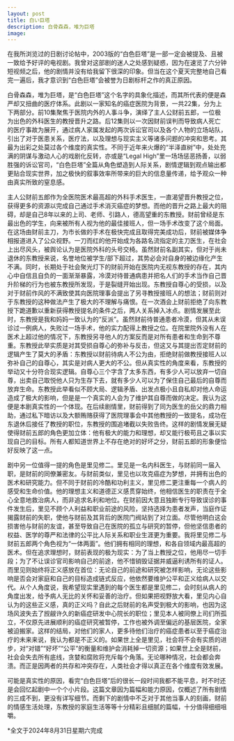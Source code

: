 ```yaml
---
layout: post
title: 白い巨塔
description: 白骨森森，堆为巨塔
image: 
---
```


在我所浏览过的日剧讨论帖中，2003版的“白色巨塔”是一部一定会被提及、且被一致给予好评的电视剧。我曾对这部剧的迷人之处感到疑惑，因为在速览了六分钟短视频之后，他的剧情并没有给我留下很深的印象。但当在这个夏天完整地自己看完一遍后，我才意识到“白色巨塔”会被誉为日剧标杆之作的真正原因。

白骨森森，堆为巨塔，是“白色巨塔”这个名字的具象化描述，而其所代表的便是森严却又扭曲的医疗体系。此剧以一家知名的癌症医院为背景，一共22集，分为上下两部分。前10集聚焦于医院内外的人事斗争，演绎了主人公财前五郎，一位极为出色的外科医生的教授晋升之路。后12集则以一次因财前误判而导致病人死亡的医疗事故为展开，通过病人家属发起的两次诉讼官司以及各个人物的立场站队，引出了对于医患关系，医疗法，以及理想与现实主义等诸多问题的冲突和思考。其最为出彩之处莫过各个维度的真实性。不同于近年来火爆的“半泽直树”中，处处充满的阴谋与激动人心的戏剧化反转，亦或是“Legal High”里一场场惩恶扬善，以弱胜强的诉讼官司，“白色巨塔”全篇从角色塑造到人际关系，剧情逻辑到观点输出都更贴合现实世界，加之极快的叙事效率所带来的巨大的信息量传递，给予观众一种由真实所致的窒息感。

主人公财前五郎作为全医院医术最高超的外科手术医生，一直渴望晋升教授之位，获得更多的资源以完成自己通过手术消灭癌症的梦想。而他的晋升之路上最大的阻碍，却是自己8年以来的上司、老师、引路人，德高望重的东教授。财前曾经是东最出色的学生，向来被所有人视为他的最佳接班人，但一场手术改变了这个局面。在这场由财前主刀，为市长做的手术在极快完成且取得完美成功后，财前被媒体争相报道进入了公众视野。一刀而红的他开始成为各路名流指定的主刀医生，在社会上出尽风头，被舆论认为是医院外科的头号交椅。虽然财前名副其实，但对于尚未退休的东教授来说，名誉地位被学生/部下超过，其势必会对自身的被边缘化产生不满。同时，长期处于社会聚光灯下的财前开始在医院内无视东教授的存在，其内心中自信且自负的一面渐渐暴露，冷漠对待普通病患并把名人们的手术当作自己晋升阶梯的行为也被东教授所发现，于是裂缝开始出现。东教授自尊心的受损，以及对于财前作风的不满致使其向医院理事会提出了另寻教授接班人的想法；财前则对于东教授的这种做法产生了极大的不理解与痛恨。在一次酒会上财前拒绝了向东教授下跪道歉以重新获得教授提名的条件之后，两人关系掉入冰点。剧情发展至此时，东教授是我和妈妈一致认为的“反派”。虽然财前待普通患者冷漠，但其从未误诊过一例病人，失败过一场手术，他的实力配得上教授之位。在院里院外没有人在医术上超过他的情况下，东教授另寻他人的方案反而是对所有患者和生命到不尊重。东教授此举实质是对其受损自尊心的弥补与反击，但这又与其提出否定财前的逻辑产生了莫大的矛盾：东教授以财前待病人不公为由，拒绝财前做教授接班人以弥补自己的自尊心，其实是对病人更大的不公。但从真实性的角度来看，东教授的举动又十分符合现实逻辑。自尊心三个字含了太多东西，有多少人可以放弃一切自尊，出卖自己取悦他人只为生存下去，就有多少人可以为了保住自己最后的自尊而放弃生命。东教授此举看似不顾大局、逻辑矛盾、出发点极小且自私却对他人命运造成了极大的影响，但是是一个真实的人会为了维护其自尊而做的决定。我认为这便是本剧真实性的一个体现。在后续剧情里，财前得到了同为医生的岳父的鼎力相助，通过私下暗访以及大额贿赂获得了医院理事会中其他教授的一致提名，成功在东退休后接任了教授的职位，东教授的围追堵截以失败告终。这样的剧情发展无疑使得财前五郎的角色更加立体：他有极大的能力和理想，却又能行极苟且之事以实现自己的目标。所有人都知道世界上不存在绝对的好坏之分，财前五郎的形象便恰好反映了这一点。

剧中另一位值得一提的角色是里见修二。里见是一名内科医生，与财前同一届入职，是财前的同僚兼密友。与财前类似，里见也以攻克癌症为梦想，并拥有出色的医术和研究能力。但不同于财前的冷酷和功利主义，里见修二更注重每一个病人的感受和生命价值。他的理想主义和道德正义感贯穿始终，他相信医生的职责在于全心全意地救治病人，而非追求名利和地位。在财前因大意且独断专行导致误诊的事件发生后，里见不顾个人利益和职业前途的风险，坚持选择为患者发声，当庭作证揭露财前的失职，使他与财前及其背后的医院门阀站到了对立面。尽管他明白这会损害他与财前的友谊，甚至导致自己在医院的孤立与研究的暂停，但他坚信患者的权益、医学的尊严和法律的公平比人际关系和职业生涯更为重要。我将里见修二与财前五郎两个角色视为“一体两面”。他们拥有相同的理想，和各自领域内最高超的医术。但在追求理想时，财前表现的极为现实：为了当上教授之位，他用尽一切手段；为了不让误诊官司影响自己的前途，他不惜销毁证据并威逼利诱所有的证人。而里见则始终将正义感放在首位：无论自己的前途和研究被怎样影响，无论这些影响是否会对家庭和自己的目标造成链式反应，他依然要维护公平和正义给病人以交代。从个人角度说，我希望现实里遇到的每个医生都是里见修二，会时刻从病人的角度出发，给予病人无比的关怀和妥善的治疗。但如果把视野放大看，里见内心自认为的这些正义感，真的正义吗？自此之后财前的名声受到极大的影响，也因为这场风波失去了觊觎许久的新癌症研发中心院长的职位；里见本人被同僚上司们所孤立，不仅原先进展顺利的癌症研究被暂停，工作也被外调至偏远的基层医院，全家被迫搬家。这样的结局，对他们的家人，更多待他们治疗的癌症患者以至于癌症治疗的未来来说，我认为都是不正义的。如果世上全是里见，社会将不会有实质的进步，对“对错”“好坏”“公平”的衡量和维护会消耗掉一切资源；如果世上全是财前，社会会失去所有底线，贪婪和腐败将充斥每个角落。无论哪种情况，社会都会奔溃。而正是因两者的共存和冲突存在，人类社会才得以真正在各个维度有效发展。

可能是真实性的原因，看完“白色巨塔”后的很长一段时间我都不能平息，时不时还是会回忆起剧中一个个小片段。这篇文章因为篇幅和能力原因，仅概述了所有剧情的三成不到，更没有详写细节。而剩下的剧情中不乏对于其他当事人的刻画，财前的情感生活处理，东教授的家庭生活等等十分精彩且细腻的篇幅，十分值得细细咀嚼。


*全文于2024年8月31日星期六完成
